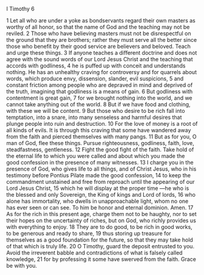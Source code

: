 I Timothy 6

1	Let all who are under a yoke as bondservants regard their own masters as worthy of all honor, so that the name of God and the teaching may not be reviled.
2	Those who have believing masters must not be disrespectful on the ground that they are brothers; rather they must serve all the better since those who benefit by their good service are believers and beloved. Teach and urge these things.
3	If anyone teaches a different doctrine and does not agree with the sound words of our Lord Jesus Christ and the teaching that accords with godliness,
4	he is puffed up with conceit and understands nothing. He has an unhealthy craving for controversy and for quarrels about words, which produce envy, dissension, slander, evil suspicions,
5	and constant friction among people who are depraved in mind and deprived of the truth, imagining that godliness is a means of gain.
6	But godliness with contentment is great gain,
7	for we brought nothing into the world, and we cannot take anything out of the world.
8	But if we have food and clothing, with these we will be content.
9	But those who desire to be rich fall into temptation, into a snare, into many senseless and harmful desires that plunge people into ruin and destruction.
10	For the love of money is a root of all kinds of evils. It is through this craving that some have wandered away from the faith and pierced themselves with many pangs.
11	But as for you, O man of God, flee these things. Pursue righteousness, godliness, faith, love, steadfastness, gentleness.
12	Fight the good fight of the faith. Take hold of the eternal life to which you were called and about which you made the good confession in the presence of many witnesses.
13	I charge you in the presence of God, who gives life to all things, and of Christ Jesus, who in his testimony before Pontius Pilate made the good confession,
14	to keep the commandment unstained and free from reproach until the appearing of our Lord Jesus Christ,
15	which he will display at the proper time —he who is the blessed and only Sovereign, the King of kings and Lord of lords,
16	who alone has immortality, who dwells in unapproachable light, whom no one has ever seen or can see. To him be honor and eternal dominion. Amen.
17	As for the rich in this present age, charge them not to be haughty, nor to set their hopes on the uncertainty of riches, but on God, who richly provides us with everything to enjoy.
18	They are to do good, to be rich in good works, to be generous and ready to share,
19	thus storing up treasure for themselves as a good foundation for the future, so that they may take hold of that which is truly life.
20	O Timothy, guard the deposit entrusted to you. Avoid the irreverent babble and contradictions of what is falsely called knowledge,
21	for by professing it some have swerved from the faith. Grace be with you.

